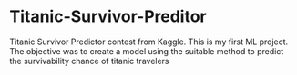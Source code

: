 # Titanic-Survivor-Preditor
Titanic Survivor Predictor contest from Kaggle. This is my first ML project. The objective was to create a model using the suitable method to predict the survivability chance of titanic travelers
